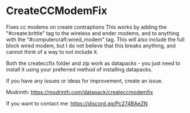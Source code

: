 # CreateCCModemFix
Fixes cc modems on create contraptions
This works by adding the "#create:brittle" tag to the wireless and ender modems, and to anything with the "#computercraft:wired_modem" tag.
This will also include the full block wired modem, but I do not believe that this breaks anything, and cannot think of a way to not include it.

Both the createccfix folder and zip work as datapacks - you just need to install it using your preferred method of installing datapacks.

If you have any issues or ideas for improvement, create an issue.

Modrinth:
https://modrinth.com/datapack/createccmodemfix

If you want to contact me:
https://discord.gg/Pc274BAeZN
